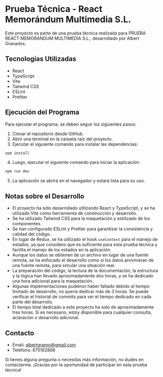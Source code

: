 # Prueba Técnica - React Memorándum Multimedia S.L.

Este proyecto es parte de una prueba técnica realizada para PRUEBA REACT MEMORÁNDUM MULTIMEDIA S.L., desarrollado por Albert Granados.

## Tecnologías Utilizadas
- React
- TypeScript
- Vite
- Tailwind CSS
- ESLint
- Prettier

## Ejecución del Programa
Para ejecutar el programa, se deben seguir los siguientes pasos:

1. Clonar el repositorio desde GitHub.
2. Abrir una terminal en la carpeta raíz del proyecto.
3. Ejecutar el siguiente comando para instalar las dependencias:

```bash
npm install
````

4. Luego, ejecutar el siguiente comando para iniciar la aplicación:

```bash
npm run dev
```

5. La aplicación se abrirá en el navegador y estará lista para su uso.

## Notas sobre el Desarrollo
- El proyecto ha sido desarrollado utilizando React y TypeScript, y se ha utilizado Vite como herramienta de construcción y desarrollo.
- Se ha utilizado Tailwind CSS para la maquetación y estilizado de los componentes.
- Se han configurado ESLint y Prettier para garantizar la consistencia y calidad del código.
- En lugar de Redux, se ha utilizado el hook `useContext` para el manejo de estados, ya que considero que es suficiente para esta prueba técnica y facilita el manejo de los estados en la aplicación.
- Aunque los datos se obtienen de un archivo en lugar de una fuente remota, se ha enfocado el desarrollo como si los datos provinieran de una fuente remota, para simular una situación real.
- La preparación del código, la lectura de la documentación, la estructura y la lógica han llevado aproximadamente dos horas, y se ha dedicado una hora adicional para la maquetación.
- Algunas implementaciones pudieron haber faltado debido al tiempo limitado de desarrollo, no quería dedicar más de 3 horas. Se puede verificar el historial de commits para ver el tiempo dedicado en cada parte del desarrollo.
- El tiempo total dedicado a este proyecto ha sido de aproximadamente tres horas. Si es necesario, estoy disponible para cualquier consulta, aclaración o desarrollo adicional.


## Contacto
- Email: albertgranro@gmail.com
- Teléfono: 675162898

Si tienes alguna pregunta o necesitas más información, no dudes en contactarme. ¡Gracias por la oportunidad de participar en esta prueba técnica!